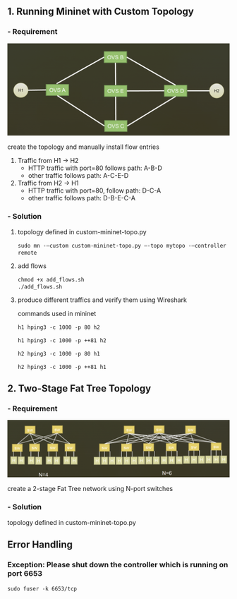 ## 1. Running Mininet with Custom Topology

### - Requirement

![image info](./custom-topo.png)

create the topology and manually install flow entries

1. Traffic from H1 -> H2
    -  HTTP traffic with port=80 follows path: A-B-D
    -  other traffic follows path: A-C-E-D
2. Traffic from H2 -> H1
    - HTTP traffic with port=80, follow path: D-C-A
    - other traffic follows path: D-B-E-C-A


### - Solution
1. topology defined in custom-mininet-topo.py 
    ```
    sudo mn -–custom custom-mininet-topo.py –-topo mytopo -–controller remote
    ```
2. add flows
    ```
    chmod +x add_flows.sh
    ./add_flows.sh
    ```
3. produce different traffics and verify them using Wireshark

    commands used in mininet
    ```
    h1 hping3 -c 1000 -p 80 h2
    ```
    ```
    h1 hping3 -c 1000 -p ++81 h2
    ```
    ```
    h2 hping3 -c 1000 -p 80 h1 
    ```
    ```
    h2 hping3 -c 1000 -p ++81 h1 
    ```


## 2. Two-Stage Fat Tree Topology

### - Requirement

![image info](./two-stage-fat-tree.png)

create a 2-stage Fat Tree network using N-port switches


### - Solution
topology defined in custom-mininet-topo.py


## Error Handling

### Exception: Please shut down the controller which is running on port 6653

```
sudo fuser -k 6653/tcp
```